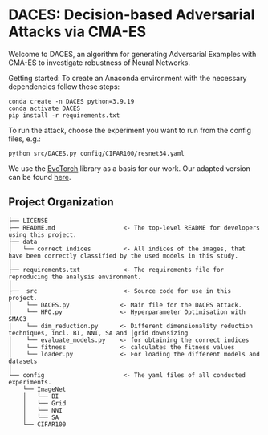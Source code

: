 DACES: Decision-based Adversarial Attacks via CMA-ES
==============================

Welcome to DACES, an algorithm for generating Adversarial Examples with CMA-ES to investigate robustness of Neural Networks. 

Getting started:
To create an Anaconda environment with the necessary dependencies follow these steps:
```
conda create -n DACES python=3.9.19
conda activate DACES
pip install -r requirements.txt
```

To run the attack, choose the experiment you want to run from the config files, e.g.:
```
python src/DACES.py config/CIFAR100/resnet34.yaml
```

We use the [EvoTorch](https://evotorch.ai) library as a basis for our work. Our adapted version can be found [here](https://github.com/srheduwe/DACES-with-evotorch.git).


Project Organization
------------

    ├── LICENSE
    ├── README.md                   <- The top-level README for developers using this project.
    ├── data
    │   └── correct indices         <- All indices of the images, that have been correctly classified by the used models in this study.
    │
    ├── requirements.txt            <- The requirements file for reproducing the analysis environment.
    │
    ├──  src                        <- Source code for use in this project.
    │    └── DACES.py              <- Main file for the DACES attack.
    │    └── HPO.py                <- Hyperparameter Optimisation with SMAC3
    │    └── dim_reduction.py      <- Different dimensionality reduction techniques, incl. BI, NNI, SA and │grid downsizing
    │    └── evaluate_models.py    <- for obtaining the correct indices
    │    └── fitness               <- calculates the fitness values
    │    └── loader.py             <- For loading the different models and datasets
    │
    └── config                      <- The yaml files of all conducted experiments.
        └── ImageNet
        │   └── BI
        │   └── Grid
        │   └── NNI
        │   └── SA
        └── CIFAR100
